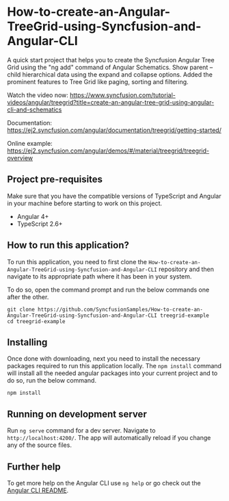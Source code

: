 # How-to-create-an-Angular-TreeGrid-using-Syncfusion-and-Angular-CLI

A quick start project that helps you to create the Syncfusion Angular Tree Grid using the "ng add" command of Angular Schematics. Show parent – child hierarchical data using the expand and collapse options. Added the prominent features to Tree Grid like paging, sorting and filtering.

Watch the video now: https://www.syncfusion.com/tutorial-videos/angular/treegrid?title=create-an-angular-tree-grid-using-angular-cli-and-schematics

Documentation: https://ej2.syncfusion.com/angular/documentation/treegrid/getting-started/

Online example: https://ej2.syncfusion.com/angular/demos/#/material/treegrid/treegrid-overview

## Project pre-requisites
Make sure that you have the compatible versions of TypeScript and Angular in your machine before starting to work on this project.
* Angular 4+
* TypeScript 2.6+

## How to run this application?
To run this application, you need to first clone the `How-to-create-an-Angular-TreeGrid-using-Syncfusion-and-Angular-CLI` repository and then navigate to its appropriate path where it has been in your system.

To do so, open the command prompt and run the below commands one after the other.

```
git clone https://github.com/SyncfusionSamples/How-to-create-an-Angular-TreeGrid-using-Syncfusion-and-Angular-CLI treegrid-example
cd treegrid-example
```

## Installing
Once done with downloading, next you need to install the necessary packages required to run this application locally. The `npm install` command will install all the needed angular packages into your current project and to do so, run the below command.

```
npm install
```

## Running on development server
Run `ng serve` command for a dev server. Navigate to `http://localhost:4200/`. The app will automatically reload if you change any of the source files.

## Further help

To get more help on the Angular CLI use `ng help` or go check out the [Angular CLI README](https://github.com/angular/angular-cli/blob/master/README.md).
